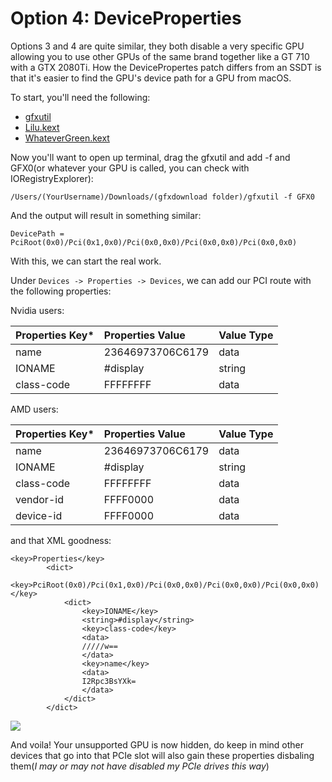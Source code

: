 # Option 4: DeviceProperties

Options 3 and 4 are quite similar, they both disable a very specific GPU allowing you to use other GPUs of the same brand together like a GT 710 with a GTX 2080Ti. How the DevicePropertes patch differs from an SSDT is that it's easier to find the GPU's device path for a GPU from macOS.

To start, you'll need the following:

* [gfxutil](https://github.com/acidanthera/gfxutil/releases)
* [Lilu.kext](device.md)
* [WhateverGreen.kext](device.md)

Now you'll want to open up terminal, drag the gfxutil and add -f and GFX0\(or whatever your GPU is called, you can check with IORegistryExplorer\):

```text
/Users/(YourUsername)/Downloads/(gfxdownload folder)/gfxutil -f GFX0
```

And the output will result in something similar:

```text
DevicePath = PciRoot(0x0)/Pci(0x1,0x0)/Pci(0x0,0x0)/Pci(0x0,0x0)/Pci(0x0,0x0)
```

With this, we can start the real work.

Under `Devices -> Properties -> Devices`, we can add our PCI route with the following properties:

Nvidia users:

| Properties Key\* | Properties Value | Value Type |
| :--- | :--- | :--- |
| name | 23646973706C6179 | data |
| IONAME | \#display | string |
| class-code | FFFFFFFF | data |

AMD users:

| Properties Key\* | Properties Value | Value Type |
| :--- | :--- | :--- |
| name | 23646973706C6179 | data |
| IONAME | \#display | string |
| class-code | FFFFFFFF | data |
| vendor-id | FFFF0000 | data |
| device-id | FFFF0000 | data |

and that XML goodness:

```text
<key>Properties</key>
        <dict>
            <key>PciRoot(0x0)/Pci(0x1,0x0)/Pci(0x0,0x0)/Pci(0x0,0x0)/Pci(0x0,0x0)</key>
            <dict>
                <key>IONAME</key>
                <string>#display</string>
                <key>class-code</key>
                <data>
                /////w==
                </data>
                <key>name</key>
                <data>
                I2Rpc3BsYXk=
                </data>
            </dict>
        </dict>
```

![](https://i.imgur.com/kErJi0g.png)

And voila! Your unsupported GPU is now hidden, do keep in mind other devices that go into that PCIe slot will also gain these properties disbaling them\(_I may or may not have disabled my PCIe drives this way_\)

